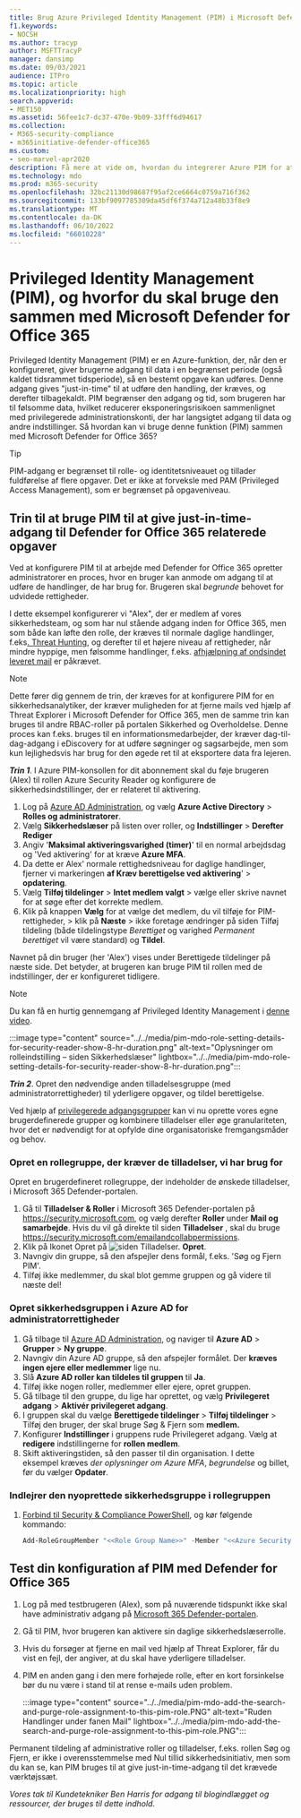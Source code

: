```yaml
---
title: Brug Azure Privileged Identity Management (PIM) i Microsoft Defender for Office 365 til at begrænse administratoradgang til værktøjer til cybersikkerhed.
f1.keywords:
- NOCSH
ms.author: tracyp
author: MSFTTracyP
manager: dansimp
ms.date: 09/03/2021
audience: ITPro
ms.topic: article
ms.localizationpriority: high
search.appverid:
- MET150
ms.assetid: 56fee1c7-dc37-470e-9b09-33fff6d94617
ms.collection:
- M365-security-compliance
- m365initiative-defender-office365
ms.custom:
- seo-marvel-apr2020
description: Få mere at vide om, hvordan du integrerer Azure PIM for at tildele just-in-time, tidsbegrænset adgang til brugere til at udføre opgaver med øgede rettigheder i Microsoft Defender for Office 365, så risikoen for dine data reduceres.
ms.technology: mdo
ms.prod: m365-security
ms.openlocfilehash: 32bc21130d98687f95af2ce6664c0759a716f362
ms.sourcegitcommit: 133bf9097785309da45df6f374a712a48b33f8e9
ms.translationtype: MT
ms.contentlocale: da-DK
ms.lasthandoff: 06/10/2022
ms.locfileid: "66010228"
---
```

<!--A-->
# <a name="privileged-identity-management-pim-and-why-to-use-it-with-microsoft-defender-for-office-365"></a>Privileged Identity Management (PIM), og hvorfor du skal bruge den sammen med Microsoft Defender for Office 365

Privileged Identity Management (PIM) er en Azure-funktion, der, når den er konfigureret, giver brugerne adgang til data i en begrænset periode (også kaldet tidsrammet tidsperiode), så en bestemt opgave kan udføres. Denne adgang gives "just-in-time" til at udføre den handling, der kræves, og derefter tilbagekaldt. PIM begrænser den adgang og tid, som brugeren har til følsomme data, hvilket reducerer eksponeringsrisikoen sammenlignet med privilegerede administrationskonti, der har langsigtet adgang til data og andre indstillinger. Så hvordan kan vi bruge denne funktion (PIM) sammen med Microsoft Defender for Office 365?

> [!TIP]
> PIM-adgang er begrænset til rolle- og identitetsniveauet og tillader fuldførelse af flere opgaver. Det er ikke at forveksle med PAM (Privileged Access Management), som er begrænset på opgaveniveau.

## <a name="steps-to-use-pim-to-grant-just-in-time-access-to-defender-for-office-365-related-tasks"></a>Trin til at bruge PIM til at give just-in-time-adgang til Defender for Office 365 relaterede opgaver

Ved at konfigurere PIM til at arbejde med Defender for Office 365 opretter administratorer en proces, hvor en bruger kan anmode om adgang til at udføre de handlinger, de har brug for. Brugeren skal *begrunde* behovet for udvidede rettigheder.

I dette eksempel konfigurerer vi "Alex", der er medlem af vores sikkerhedsteam, og som har nul stående adgang inden for Office 365, men som både kan løfte den rolle, der kræves til normale daglige handlinger, f.eks[. Threat Hunting](threat-hunting-in-threat-explorer.md), og derefter til et højere niveau af rettigheder, når mindre hyppige, men følsomme handlinger, f.eks. [afhjælpning af ondsindet leveret mail](remediate-malicious-email-delivered-office-365.md) er påkrævet.

> [!NOTE]
> Dette fører dig gennem de trin, der kræves for at konfigurere PIM for en sikkerhedsanalytiker, der kræver muligheden for at fjerne mails ved hjælp af Threat Explorer i Microsoft Defender for Office 365, men de samme trin kan bruges til andre RBAC-roller på portalen Sikkerhed og Overholdelse. Denne proces kan f.eks. bruges til en informationsmedarbejder, der kræver dag-til-dag-adgang i eDiscovery for at udføre søgninger og sagsarbejde, men som kun lejlighedsvis har brug for den øgede ret til at eksportere data fra lejeren.

***Trin 1***. I Azure PIM-konsollen for dit abonnement skal du føje brugeren (Alex) til rollen Azure Security Reader og konfigurere de sikkerhedsindstillinger, der er relateret til aktivering.

1. Log på [Azure AD Administration](https://aad.portal.azure.com/), og vælg **Azure Active Directory** >  **Rolles og administratorer**.
2. Vælg **Sikkerhedslæser** på listen over roller, og **Indstillinger** >  **Derefter Rediger**
3. Angiv '**Maksimal aktiveringsvarighed (timer)**' til en normal arbejdsdag og 'Ved aktivering' for at kræve **Azure MFA**.
4. Da dette er Alex' normale rettighedsniveau for daglige handlinger, fjerner vi markeringen **af Kræv berettigelse ved aktivering**' > **opdatering**.
5. Vælg **Tilføj tildelinger** > **Intet medlem valgt** > vælge eller skrive navnet for at søge efter det korrekte medlem.
6. Klik på knappen **Vælg** for at vælge det medlem, du vil tilføje for PIM-rettigheder, > klik på **Næste** > ikke foretage ændringer på siden Tilføj tildeling (både tildelingstype *Berettiget* og varighed *Permanent berettiget* vil være standard) og **Tildel**.

Navnet på din bruger (her 'Alex') vises under Berettigede tildelinger på næste side. Det betyder, at brugeren kan bruge PIM til rollen med de indstillinger, der er konfigureret tidligere.

> [!NOTE]
> Du kan få en hurtig gennemgang af Privileged Identity Management i [denne video](https://www.youtube.com/watch?v=VQMAg0sa_lE).

:::image type="content" source="../../media/pim-mdo-role-setting-details-for-security-reader-show-8-hr-duration.png" alt-text="Oplysninger om rolleindstilling – siden Sikkerhedslæser" lightbox="../../media/pim-mdo-role-setting-details-for-security-reader-show-8-hr-duration.png":::

***Trin 2***. Opret den nødvendige anden tilladelsesgruppe (med administratorrettigheder) til yderligere opgaver, og tildel berettigelse.

Ved hjælp af [privilegerede adgangsgrupper](/azure/active-directory/privileged-identity-management/groups-features) kan vi nu oprette vores egne brugerdefinerede grupper og kombinere tilladelser eller øge granulariteten, hvor det er nødvendigt for at opfylde dine organisatoriske fremgangsmåder og behov.

### <a name="create-a-role-group-requiring-the-permissions-we-need"></a>Opret en rollegruppe, der kræver de tilladelser, vi har brug for

Opret en brugerdefineret rollegruppe, der indeholder de ønskede tilladelser, i Microsoft 365 Defender-portalen.

1. Gå til **Tilladelser & Roller** i Microsoft 365 Defender-portalen på <https://security.microsoft.com>, og vælg derefter **Roller** under **Mail og samarbejde**. Hvis du vil gå direkte til siden **Tilladelser** , skal du bruge <https://security.microsoft.com/emailandcollabpermissions>.
2. Klik på Ikonet Opret på ![siden **Tilladelser**.](../../media/m365-cc-sc-create-icon.png) **Opret**.
3. Navngiv din gruppe, så den afspejler dens formål, f.eks. 'Søg og Fjern PIM'.
4. Tilføj ikke medlemmer, du skal blot gemme gruppen og gå videre til næste del!

### <a name="create-the-security-group-in-azure-ad-for-elevated-permissions"></a>Opret sikkerhedsgruppen i Azure AD for administratorrettigheder

1. Gå tilbage til [Azure AD Administration](https://aad.portal.azure.com/), og naviger til **Azure AD** >  **Grupper** > **Ny gruppe**.
2. Navngiv din Azure AD gruppe, så den afspejler formålet. Der **kræves ingen ejere eller medlemmer** lige nu.
3. Slå **Azure AD roller kan tildeles til gruppen** til **Ja**.
4. Tilføj ikke nogen roller, medlemmer eller ejere, opret gruppen.
5. Gå tilbage til den gruppe, du lige har oprettet, og vælg **Privilegeret adgang** > **Aktivér privilegeret adgang**.
6. I gruppen skal du vælge **Berettigede tildelinger** > **Tilføj tildelinger** > Tilføj den bruger, der skal bruge Søg & Fjern som **medlem.**
7. Konfigurer **Indstillinger** i gruppens rude Privilegeret adgang. Vælg at **redigere** indstillingerne for **rollen medlem**.
8. Skift aktiveringstiden, så den passer til din organisation. I dette eksempel kræves *der oplysninger om* *Azure MFA*, *begrundelse* og billet, før du vælger **Opdater**.

### <a name="nest-the-newly-created-security-group-into-the-role-group"></a>Indlejrer den nyoprettede sikkerhedsgruppe i rollegruppen

1. [Forbind til Security & Compliance PowerShell](/powershell/exchange/connect-to-scc-powershell), og kør følgende kommando:

   ```powershell
   Add-RoleGroupMember "<<Role Group Name>>" -Member "<<Azure Security Group>>"`
   ```

## <a name="test-your-configuration-of-pim-with-defender-for-office-365"></a>Test din konfiguration af PIM med Defender for Office 365

1. Log på med testbrugeren (Alex), som på nuværende tidspunkt ikke skal have administrativ adgang på [Microsoft 365 Defender-portalen](/microsoft-365/security/defender/overview-security-center).
2. Gå til PIM, hvor brugeren kan aktivere sin daglige sikkerhedslæserrolle.
3. Hvis du forsøger at fjerne en mail ved hjælp af Threat Explorer, får du vist en fejl, der angiver, at du skal have yderligere tilladelser.
4. PIM en anden gang i den mere forhøjede rolle, efter en kort forsinkelse bør du nu være i stand til at rense e-mails uden problem.

   :::image type="content" source="../../media/pim-mdo-add-the-search-and-purge-role-assignment-to-this-pim-role.PNG" alt-text="Ruden Handlinger under fanen Mail" lightbox="../../media/pim-mdo-add-the-search-and-purge-role-assignment-to-this-pim-role.PNG":::

Permanent tildeling af administrative roller og tilladelser, f.eks. rollen Søg og Fjern, er ikke i overensstemmelse med Nul tillid sikkerhedsinitiativ, men som du kan se, kan PIM bruges til at give just-in-time-adgang til det krævede værktøjssæt.

*Vores tak til Kundetekniker Ben Harris for adgang til blogindlægget og ressourcer, der bruges til dette indhold.*

<!--A-->
